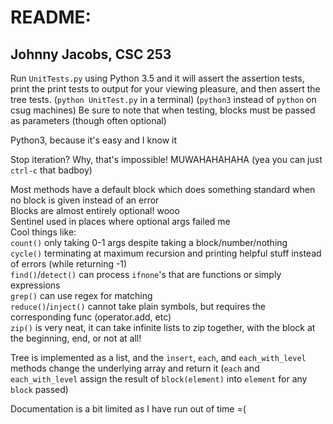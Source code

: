 # README:
## Johnny Jacobs, CSC 253

Run `UnitTests.py` using Python 3.5 and it will assert the assertion tests, print the print tests to output for your viewing pleasure, and then assert the tree tests. (`python UnitTest.py` in a terminal) (`python3` instead of `python` on csug machines) Be sure to note that when testing, blocks must be passed as parameters (though often optional)

Python3, because it's easy and I know it

Stop iteration? Why, that's impossible! MUWAHAHAHAHA (yea you can just `ctrl-c` that badboy)

Most methods have a default block which does something standard when no block is given instead of an error  
Blocks are almost entirely optional! wooo  
Sentinel used in places where optional args failed me  
Cool things like:  
 `count()` only taking 0-1 args despite taking a block/number/nothing  
 `cycle()` terminating at maximum recursion and printing helpful stuff instead of errors (while returning -1)  
 `find()`/`detect()` can process `ifnone`'s that are functions or simply expressions  
 `grep()` can use regex for matching  
 `reduce()`/`inject()` cannot take plain symbols, but requires the corresponding func (operator.add, etc)  
 `zip()` is very neat, it can take infinite lists to zip together, with the block at the beginning, end, or not at all!  

Tree is implemented as a list, and the `insert`, `each`, and `each_with_level` methods change the underlying array and return it (`each` and `each_with_level` assign the result of `block(element)` into `element` for any `block` passed)

Documentation is a bit limited as I have run out of time =(